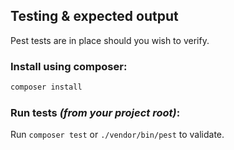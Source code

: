 ## Testing & expected output
Pest tests are in place should you wish to verify.

### Install using composer:
```bash
composer install
```

### Run tests _(from your project root)_:
Run `composer test` or `./vendor/bin/pest` to validate.

